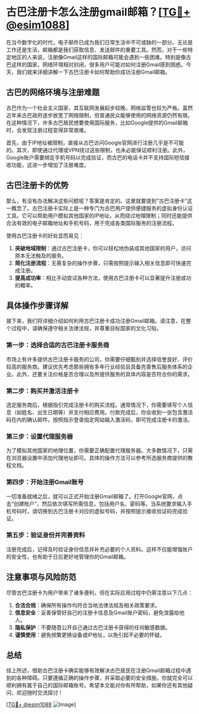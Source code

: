 # 古巴注册卡怎么注册gmail邮箱？[[TG💪+ @esim1088](https://t.me/s/esim1088)]

在当今数字化的时代，电子邮件已成为我们日常生活中不可或缺的一部分。无论是工作还是生活，邮箱都是我们获取信息、发送邮件的重要工具。然而，对于一些特定地区的人来说，注册像Gmail这样的国际邮箱可能会遇到一些困难。特别是像古巴这样的国家，网络环境相对封闭，很多用户可能对如何注册Gmail感到困惑。今天，我们就来详细讲解一下古巴注册卡如何帮助你成功注册Gmail邮箱。

## 古巴的网络环境与注册难题

古巴作为一个社会主义国家，其互联网发展起步较晚，网络监管也较为严格。虽然近年来古巴政府逐步放宽了网络限制，但普通民众能够使用的网络资源仍然有限。在这种情况下，许多古巴居民想要使用国际服务，比如Google提供的Gmail邮箱时，会发现注册过程变得异常艰难。

首先，由于IP地址被限制，直接从古巴访问Google官网进行注册几乎是不可能的。其次，即使通过代理或VPN绕过这些限制，也未必能保证顺利注册。此外，Google账户需要绑定手机号码以完成验证，而古巴的电话卡并不支持国际短信接收功能，这进一步增加了注册难度。

## 古巴注册卡的优势

那么，有没有办法解决这些问题呢？答案是肯定的。这里就要提到“古巴注册卡”这一概念了。古巴注册卡实际上是一种专门为古巴用户提供便捷服务的虚拟身份认证工具。它可以帮助用户模拟其他国家的IP地址，从而绕过地理限制；同时还能提供合法有效的电子邮箱地址和手机号码，用于完成各类国际服务的注册流程。

使用古巴注册卡的好处显而易见：

1. **突破地域限制**：通过古巴注册卡，你可以轻松地伪装成其他国家的用户，访问原本无法触及的服务。
2. **简化注册流程**：无需复杂的操作步骤，只需按照提示输入相关信息即可快速完成注册。
3. **提高成功率**：相比手动尝试各种方法，使用古巴注册卡可以显著提升注册成功的概率。

## 具体操作步骤详解

接下来，我们将详细介绍如何利用古巴注册卡成功注册Gmail邮箱。请注意，在整个过程中，请确保遵守相关法律法规，并尊重目标国家的文化习俗。

### 第一步：选择合适的古巴注册卡服务商

市场上有许多提供古巴注册卡服务的公司，你需要仔细甄别并选择信誉良好、评价较高的服务商。建议优先考虑那些拥有多年行业经验且具备完善售后服务体系的企业。此外，还要关注价格是否合理以及所提供服务的具体内容是否符合你的需求。

### 第二步：购买并激活注册卡

选定服务商后，根据指引完成注册卡的购买流程。通常情况下，你需要填写个人信息（如姓名、出生日期等）并支付相应费用。付款完成后，你会收到一张包含激活码在内的确认邮件。按照指示登录指定网站输入激活码，即可完成注册卡的激活。

### 第三步：设置代理服务器

为了模拟其他国家的地理位置，你需要正确配置代理服务器。大多数情况下，只需在浏览器设置中添加代理地址即可。具体的操作方法可以参考所选服务商提供的教程文档。

### 第四步：开始注册Gmail账号

一切准备就绪之后，就可以正式开始注册Gmail邮箱了。打开Google官网，点击“创建账户”，然后依次填写所需信息，包括用户名、密码等。当系统要求输入手机号码时，请切换到古巴注册卡对应的虚拟号码，并按照提示接收验证码完成验证。

### 第五步：验证身份并完善资料

注册完成后，记得及时验证身份信息并补充必要的个人资料。这样不仅能增强账户的安全性，也有助于日后更好地管理你的Gmail邮箱。

## 注意事项与风险防范

尽管古巴注册卡为用户带来了诸多便利，但在实际应用过程中仍需注意以下几点：

1. **合法合规**：确保所有操作均符合当地法律法规及相关政策要求。
2. **信息安全**：妥善保管好自己的注册卡信息及Gmail账户密码，避免泄露给他人。
3. **隐私保护**：不要随意公开自己通过古巴注册卡获得的任何敏感数据。
4. **谨慎使用**：避免频繁更换设备或IP地址，以免引起不必要的怀疑。

## 总结

综上所述，借助古巴注册卡确实能够有效解决古巴居民在注册Gmail邮箱过程中遇到的各种障碍。只要遵循正确的操作步骤，并采取必要的安全措施，你就完全可以顺利拥有属于自己的国际邮箱账号。希望本文能对你有所帮助，如果你还有其他疑问，欢迎随时交流探讨！

[[TG💪+ @esim1088](https://t.me/s/esim1088) ![Image](https://i.postimg.cc/4NQfJmqS/Snipaste-2025-05-13-00-14-12.png)]